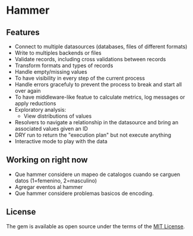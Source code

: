 # Hammer

## Features
  * Connect to multiple datasources (databases, files of different formats)
  * Write to multiples backends or files
  * Validate records, including cross validations between records
  * Transform formats and types of records
  * Handle empty/missing values
  * To have visibility in every step of the current process
  * Handle errors gracefuly to prevent the process to break and start all over again
  * To have middleware-like featue to calculate metrics, log messages or apply reductions
  * Exploratory analysis:
      * View distributions of values
  * Resolvers to navigate a relationship in the datasource and bring an associated values given an ID
  * DRY run to return the "execution plan" but not execute anything
  * Interactive mode to play with the data

## Working on right now
 * Que hammer considere un mapeo de catalogos cuando se carguen datos (1=femenino, 2=masculino)
 * Agregar eventos al hammer
 * Que hammer considere problemas basicos de encoding.

## License

The gem is available as open source under the terms of the [MIT License](https://opensource.org/licenses/MIT).
